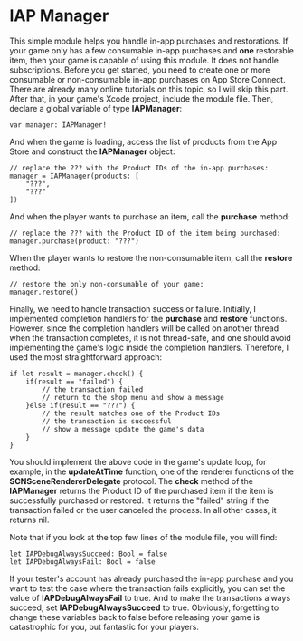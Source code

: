 # IAP Manager
This simple module helps you handle in-app purchases and restorations. If your game only has a few consumable in-app purchases and **one** restorable item, then your game is capable of using this module. It does not handle subscriptions. Before you get started, you need to create one or more consumable or non-consumable in-app purchases on App Store Connect. There are already many online tutorials on this topic, so I will skip this part. After that, in your game's Xcode project, include the module file. Then, declare a global variable of type **IAPManager**:
```
var manager: IAPManager!
```
And when the game is loading, access the list of products from the App Store and construct the **IAPManager** object:
```
// replace the ??? with the Product IDs of the in-app purchases:
manager = IAPManager(products: [
    "???",
    "???"
])
```
And when the player wants to purchase an item, call the **purchase** method:
```
// replace the ??? with the Product ID of the item being purchased:
manager.purchase(product: "???")
```
When the player wants to restore the non-consumable item, call the **restore** method:
```
// restore the only non-consumable of your game:
manager.restore()
```
Finally, we need to handle transaction success or failure. Initially, I implemented completion handlers for the **purchase** and **restore** functions. However, since the completion handlers will be called on another thread when the transaction completes, it is not thread-safe, and one should avoid implementing the game's logic inside the completion handlers. Therefore, I used the most straightforward approach:
```
if let result = manager.check() {
    if(result == "failed") {
        // the transaction failed
        // return to the shop menu and show a message
    }else if(result == "???") {
        // the result matches one of the Product IDs
        // the transaction is successful
        // show a message update the game's data
    }
}
```
You should implement the above code in the game's update loop, for example, in the **updateAtTime** function, one of the renderer functions of the **SCNSceneRendererDelegate** protocol. The **check** method of the **IAPManager** returns the Product ID of the purchased item if the item is successfully purchased or restored. It returns the "failed" string if the transaction failed or the user canceled the process. In all other cases, it returns nil.

Note that if you look at the top few lines of the module file, you will find:
```
let IAPDebugAlwaysSucceed: Bool = false
let IAPDebugAlwaysFail: Bool = false
```
If your tester's account has already purchased the in-app purchase and you want to test the case where the transaction fails explicitly, you can set the value of **IAPDebugAlwaysFail** to true. And to make the transactions always succeed, set **IAPDebugAlwaysSucceed** to true. Obviously, forgetting to change these variables back to false before releasing your game is catastrophic for you, but fantastic for your players.
